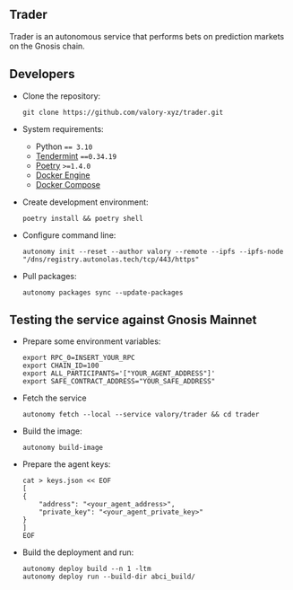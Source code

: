 ## Trader

Trader is an autonomous service that performs bets on prediction markets on the Gnosis chain.

## Developers

- Clone the repository:

      git clone https://github.com/valory-xyz/trader.git

- System requirements:

    - Python `== 3.10`
    - [Tendermint](https://docs.tendermint.com/v0.34/introduction/install.html) `==0.34.19`
    - [Poetry](https://python-poetry.org/docs/) `>=1.4.0`
    - [Docker Engine](https://docs.docker.com/engine/install/)
    - [Docker Compose](https://docs.docker.com/compose/install/)

- Create development environment:

      poetry install && poetry shell

- Configure command line:

      autonomy init --reset --author valory --remote --ipfs --ipfs-node "/dns/registry.autonolas.tech/tcp/443/https"

- Pull packages:

      autonomy packages sync --update-packages

## Testing the service against Gnosis  Mainnet

* Prepare some environment variables:
    ```
    export RPC_0=INSERT_YOUR_RPC
    export CHAIN_ID=100
    export ALL_PARTICIPANTS='["YOUR_AGENT_ADDRESS"]'
    export SAFE_CONTRACT_ADDRESS="YOUR_SAFE_ADDRESS"
    ```

* Fetch the service
    ```
    autonomy fetch --local --service valory/trader && cd trader
    ```

* Build the image:
    ```
    autonomy build-image
    ```

* Prepare the agent keys:
    ```
    cat > keys.json << EOF
    [
    {
        "address": "<your_agent_address>",
        "private_key": "<your_agent_private_key>"
    }
    ]
    EOF
    ```
* Build the deployment and run:
    ```
    autonomy deploy build --n 1 -ltm
    autonomy deploy run --build-dir abci_build/
    ```
